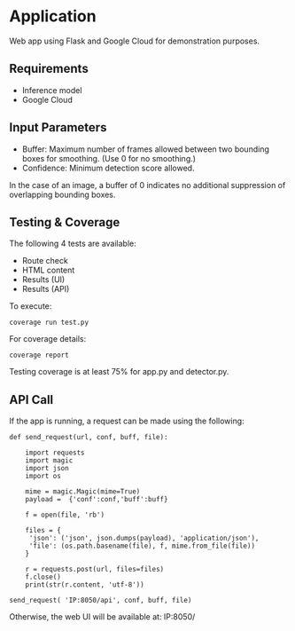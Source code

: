 # Application

Web app using Flask and Google Cloud for demonstration purposes.

## Requirements
- Inference model
- Google Cloud

## Input Parameters
- Buffer: Maximum number of frames allowed between two bounding boxes for smoothing. (Use 0 for no smoothing.)
- Confidence: Minimum detection score allowed.

In the case of an image, a buffer of 0 indicates no additional suppression of overlapping bounding boxes.

## Testing & Coverage
The following 4 tests are available:
* Route check
* HTML content
* Results (UI)
* Results (API)

To execute:
```
coverage run test.py
```
For coverage details:
```
coverage report
```

Testing coverage is at least 75% for app.py and detector.py.

## API Call
If the app is running, a request can be made using the following:
```
def send_request(url, conf, buff, file):
   
    import requests
    import magic
    import json
    import os
       
    mime = magic.Magic(mime=True)
    payload =  {'conf':conf,'buff':buff}
   
    f = open(file, 'rb')
   
    files = {
     'json': ('json', json.dumps(payload), 'application/json'),
     'file': (os.path.basename(file), f, mime.from_file(file))
    }
   
    r = requests.post(url, files=files)
    f.close()
    print(str(r.content, 'utf-8'))

send_request( 'IP:8050/api', conf, buff, file)
```
Otherwise, the web UI will be available at: IP:8050/
